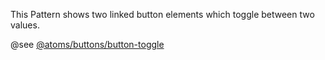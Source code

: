 This Pattern shows two linked button elements which toggle between two values.

@see [@atoms/buttons/button-toggle](https://mayflower.digital.mass.gov/?p=atoms-button-toggle&view=c)
